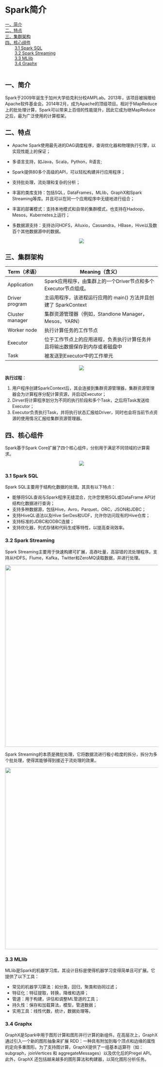 # Spark简介
<nav>
<a href="#一简介">一、简介</a><br/>
<a href="#二特点">二、特点</a><br/>
<a href="#三集群架构">三、集群架构</a><br/>
<a href="#四核心组件">四、核心组件</a><br/>
&nbsp;&nbsp;&nbsp;&nbsp;&nbsp;&nbsp;&nbsp;&nbsp;<a href="#31-Spark--SQL">3.1 Spark  SQL</a><br/>
&nbsp;&nbsp;&nbsp;&nbsp;&nbsp;&nbsp;&nbsp;&nbsp;<a href="#32-Spark-Streaming">3.2 Spark Streaming</a><br/>
&nbsp;&nbsp;&nbsp;&nbsp;&nbsp;&nbsp;&nbsp;&nbsp;<a href="#33-MLlib">3.3 MLlib</a><br/>
&nbsp;&nbsp;&nbsp;&nbsp;&nbsp;&nbsp;&nbsp;&nbsp;<a href="#34-Graphx">3.4 Graphx</a><br/>
<a href="#">  </a><br/>
</nav>

## 一、简介

Spark于2009年诞生于加州大学伯克利分校AMPLab。2013年，该项目被捐赠给Apache软件基金会。2014年2月，成为Apache的顶级项目。相对于MapReduce上的批处理计算，Spark可以带来上百倍的性能提升，因此它成为继MapReduce之后，最为广泛使用的计算框架。

## 二、特点

+ Apache Spark使用最先进的DAG调度程序，查询优化器和物理执行引擎，以实现性能上的保证；

+ 多语言支持，如Java，Scala，Python，R语言;

+ Spark提供80多个高级的API，可以轻松构建并行应用程序；

+ 支持批处理，流处理和复杂的分析；

+ 丰富的类库支持：包括SQL，DataFrames，MLlib，GraphX和Spark Streaming等库。并且可以在同一个应用程序中无缝地进行组合；  

+ 丰富的部署模式：支持本地模式和自带的集群模式，也支持在Hadoop，Mesos，Kubernetes上运行；

+ 多数据源支持：支持访问HDFS，Alluxio，Cassandra，HBase，Hive以及数百个其他数据源中的数据。

<div align="center"> <img src="https://github.com/heibaiying/BigData-Notes/blob/master/pictures/future-of-spark.png"/> </div>

## 三、集群架构

| Term（术语）    | Meaning（含义）                                              |
| --------------- | ------------------------------------------------------------ |
| Application     | Spark应用程序，由集群上的一个Driver节点和多个Executor节点组成。 |
| Driver program  | 主运用程序，该进程运行应用的 main() 方法并且创建了 SparkContext |
| Cluster manager | 集群资源管理器（例如，Standlone Manager，Mesos，YARN）       |
| Worker node     | 执行计算任务的工作节点                                       |
| Executor        | 位于工作节点上的应用进程，负责执行计算任务并且将输出数据保存到内存或者磁盘中 |
| Task            | 被发送到Executor中的工作单元                                 |

<div align="center"> <img src="https://github.com/heibaiying/BigData-Notes/blob/master/pictures/spark-集群模式.png"/> </div>

**执行过程**：

1. 用户程序创建SparkContext后，其会连接到集群资源管理器，集群资源管理器会为计算程序分配计算资源，并启动Executor；
2. Dirver将计算程序划分为不同的执行阶段和多个Task，之后将Task发送给Executor；
3. Executor负责执行Task，并将执行状态汇报给Driver，同时也会将当前节点资源的使用情况汇报给集群资源管理器。

## 四、核心组件

Spark基于Spark Core扩展了四个核心组件，分别用于满足不同领域的计算需求。

<div align="center"> <img src="https://github.com/heibaiying/BigData-Notes/blob/master/pictures/spark-stack.png"/> </div>

### 3.1 Spark  SQL

Spark SQL主要用于结构化数据的处理。其具有以下特点：

- 能够将SQL查询与Spark程序无缝混合，允许您使用SQL或DataFrame API对结构化数据进行查询；
- 支持多种数据源，包括Hive，Avro，Parquet，ORC，JSON和JDBC；
- 支持HiveQL语法以及Hive SerDes和UDF，允许你访问现有的Hive仓库；
- 支持标准的JDBC和ODBC连接；
- 支持优化器，列式存储和代码生成等特性，以提高查询效率。

### 3.2 Spark Streaming

Spark Streaming主要用于快速构建可扩展，高吞吐量，高容错的流处理程序。支持从HDFS，Flume，Kafka，Twitter和ZeroMQ读取数据，并进行处理。

<div align="center"> <img width="600px" src="https://github.com/heibaiying/BigData-Notes/blob/master/pictures/spark-streaming-arch.png"/> </div>

 Spark Streaming的本质是微批处理，它将数据流进行极小粒度的拆分，拆分为多个批处理，使得其能够得到接近于流处理的效果。

<div align="center"> <img width="600px"   src="https://github.com/heibaiying/BigData-Notes/blob/master/pictures/spark-streaming-flow.png"/> </div>



### 3.3 MLlib

MLlib是Spark的机器学习库。其设计目标是使得机器学习变得简单且可扩展。它提供了以下工具：

+ 常见的机器学习算法：如分类，回归，聚类和协同过滤；
+ 特征化：特征提取，转换，降维和选择；
+ 管道：用于构建，评估和调整ML管道的工具；
+ 持久性：保存和加载算法，模型，管道数据；
+ 实用工具：线性代数，统计，数据处理等。

### 3.4 Graphx

GraphX是Spark中用于图形计算和图形并行计算的新组件。在高层次上，GraphX通过引入一个新的图形抽象来扩展 RDD：一种具有附加到每个顶点和边缘的属性的定向多重图形。为了支持图计算，GraphX提供了一组基本运算符（如： subgraph，joinVertices 和 aggregateMessages）以及优化后的Pregel API。此外，GraphX 还包括越来越多的图形算法和构建器，以简化图形分析任务。

##   